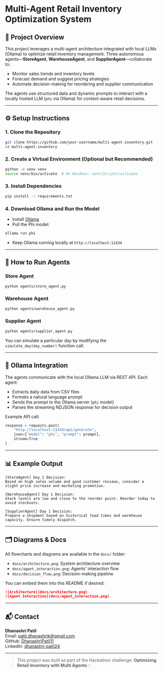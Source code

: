 # Multi-Agent Retail Inventory Optimization System

## 📌 Project Overview
This project leverages a multi-agent architecture integrated with local LLMs (Ollama) to optimize retail inventory management. Three autonomous agents—**StoreAgent**, **WarehouseAgent**, and **SupplierAgent**—collaborate to:

- Monitor sales trends and inventory levels
- Forecast demand and suggest pricing strategies
- Automate decision-making for reordering and supplier communication

The agents use structured data and dynamic prompts to interact with a locally hosted LLM (`phi` via Ollama) for context-aware retail decisions.

---

## ⚙️ Setup Instructions

### 1. Clone the Repository
```bash
git clone https://github.com/your-username/multi-agent-inventory.git
cd multi-agent-inventory
```

### 2. Create a Virtual Environment (Optional but Recommended)
```bash
python -m venv venv
source venv/bin/activate  # On Windows: venv\Scripts\activate
```

### 3. Install Dependencies
```bash
pip install -r requirements.txt
```

### 4. Download Ollama and Run the Model
- Install [Ollama](https://ollama.com/)
- Pull the Phi model:
```bash
ollama run phi
```
- Keep Ollama running locally at `http://localhost:11434`

---

## 🚀 How to Run Agents

### Store Agent
```bash
python agents/store_agent.py
```

### Warehouse Agent
```bash
python agents/warehouse_agent.py
```

### Supplier Agent
```bash
python agents/supplier_agent.py
```

You can simulate a particular day by modifying the `simulate_day(day_number)` function call.

---

## 🧠 Ollama Integration
The agents communicate with the local Ollama LLM via REST API. Each agent:

- Extracts daily data from CSV files
- Formats a natural language prompt
- Sends the prompt to the Ollama server (`phi` model)
- Parses the streaming NDJSON response for decision output

Example API call:
```python
response = requests.post(
    "http://localhost:11434/api/generate",
    json={"model": "phi", "prompt": prompt},
    stream=True
)
```

---

## 📊 Example Output
```
[StoreAgent] Day 1 Decision:
Based on high sales volume and good customer reviews, consider a slight price increase and marketing promotion.

[WarehouseAgent] Day 1 Decision:
Stock levels are low and close to the reorder point. Reorder today to avoid stockouts.

[SupplierAgent] Day 1 Decision:
Prepare a shipment based on historical lead times and warehouse capacity. Ensure timely dispatch.
```

---

## 🗂 Diagrams & Docs
All flowcharts and diagrams are available in the `docs/` folder:

- `docs/architecture.png`: System architecture overview
- `docs/agent_interaction.png`: Agents' interaction flow
- `docs/decision_flow.png`: Decision-making pipeline

You can embed them into this README if desired:
```markdown
![Architecture](docs/architecture.png)
![Agent Interaction](docs/agent_interaction.png)
```

---

## 📬 Contact
**Dhanashri Patil**  
Email: patil.dhanashrik@gmail.com  
GitHub: [DhanashriPatil11](https://github.com/DhanashriPatil11)  
LinkedIn: [dhanashri-patil24](https://www.linkedin.com/in/dhanashri-patil24/)

---

> This project was built as part of the Hackathon challenge: **Optimizing Retail Inventory with Multi Agents** 💡

